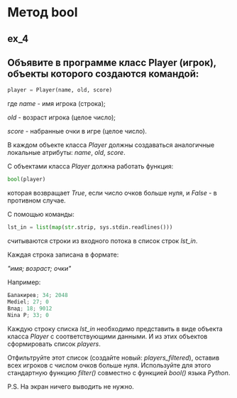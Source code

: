 # Метод __bool__

## ex_4

## Объявите в программе класс Player (игрок), объекты которого создаются командой:

```python
player = Player(name, old, score)
```

где _name_ - имя игрока (строка); 

_old_ - возраст игрока (целое число); 

_score_ - набранные очки в игре (целое число). 

В каждом объекте класса _Player_ должны создаваться аналогичные локальные атрибуты: _name_, _old_, _score_.

С объектами класса _Player_ должна работать функция:

```python
bool(player)
```

которая возвращает _True_, если число очков больше нуля, и _False_ - в противном случае.

С помощью команды:

```python
lst_in = list(map(str.strip, sys.stdin.readlines()))
```

считываются строки из входного потока в список строк _lst_in_. 

Каждая строка записана в формате:

_"имя; возраст; очки"_

Например:

```python
Балакирев; 34; 2048
Mediel; 27; 0
Влад; 18; 9012
Nina P; 33; 0
```

Каждую строку списка _lst_in_ необходимо представить в виде объекта класса _Player_ с соответствующими данными. 
И из этих объектов сформировать список _players_.

Отфильтруйте этот список (создайте новый: _players_filtered_), оставив всех игроков с числом очков больше нуля. 
Используйте для этого стандартную функцию _filter()_ совместно с функцией _bool()_ языка _Python_.


P.S. На экран ничего выводить не нужно.
